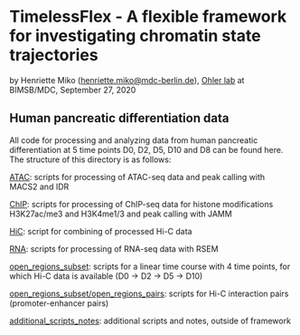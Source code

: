 

# TimelessFlex - A flexible framework for investigating chromatin state trajectories

by Henriette Miko (henriette.miko@mdc-berlin.de), [Ohler lab](
https://github.com/ohlerlab) at BIMSB/MDC, September 27, 2020

## Human pancreatic differentiation data

All code for processing and analyzing data from human pancreatic differentiation at 5 time points D0, D2, D5, D10 and D8 can be found here.
The structure of this directory is as follows:

[ATAC](./ATAC): scripts for processing of ATAC-seq data and peak calling with MACS2 and IDR

[ChIP](./ChIP): scripts for processing of ChIP-seq data for histone modifications H3K27ac/me3 and H3K4me1/3 and peak calling with JAMM

[HiC](./HiC): script for combining of processed Hi-C data

[RNA](./RNA): scripts for processing of RNA-seq data with RSEM

[open_regions_subset](./open_regions_subset): scripts for a linear time course with 4 time points, for which Hi-C data is available (D0 -> D2 -> D5 -> D10)

[open_regions_subset/open_regions_pairs](./open_regions_subset/open_regions_pairs): scripts for Hi-C interaction pairs (promoter-enhancer pairs)

[additional_scripts_notes](./additional_scripts_notes): additional scripts and notes, outside of framework
